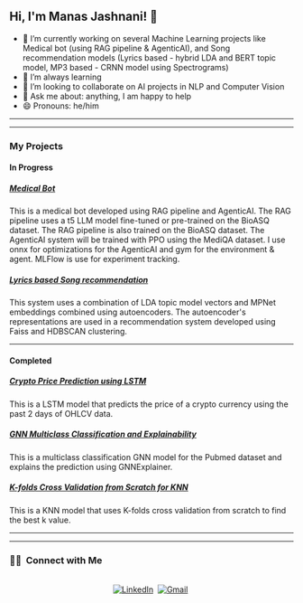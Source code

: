 ## Hi, I'm Manas Jashnani! 👋


- 🔭 I’m currently working on several Machine Learning projects like Medical bot (using RAG pipeline & AgenticAI), and Song recommendation models (Lyrics based - hybrid LDA and BERT topic model, MP3 based - CRNN model using Spectrograms)
- 🌱 I’m always learning
- 👯 I’m looking to collaborate on AI projects in NLP and Computer Vision
- 💬 Ask me about: anything, I am happy to help
- 😄 Pronouns: he/him

<hr>
<hr>
<h3>My Projects</h3>

<!-- In Progress Section -->
<h4>In Progress</h4>
<div>
    <h5><a href="https://github.com/manasjashnani/medical-bot" target="_blank">Medical Bot</a></h5>
    <p>This is a medical bot developed using RAG pipeline and AgenticAI. The RAG pipeline uses a t5 LLM model fine-tuned or pre-trained on the BioASQ dataset. The RAG pipeline is also trained on the BioASQ dataset. 
      The AgenticAI system will be trained with PPO using the MediQA dataset. I use onnx for optimizations for the AgenticAI and gym for the environment & agent. MLFlow is use for experiment tracking.</p>
</div>

<div>
    <h5><a href="https://github.com/manasjashnani/lyrics-based-song-recommendation" target="_blank">Lyrics based Song recommendation</a></h5>
    <p>This system uses a combination of LDA topic model vectors and MPNet embeddings combined using autoencoders. 
    The autoencoder's representations are used in a recommendation system developed using Faiss and HDBSCAN clustering.</p>
</div>

<hr>

<!-- Completed Section -->
<h4>Completed</h4>
<div>
    <h5><a href="https://github.com/manasjashnani/crypto-price-prediction" target="_blank">Crypto Price Prediction using LSTM</a></h5>
    <p>This is a LSTM model that predicts the price of a crypto currency using the past 2 days of OHLCV data.</p>
</div>

<div>
    <h5><a href="https://github.com/manasjashnani/gnn-multiclass-classification-and-explainability" target="_blank">GNN Multiclass Classification and Explainability</a></h5>
    <p>This is a multiclass classification GNN model for the Pubmed dataset and explains the prediction using GNNExplainer.</p>
</div>

<div>
    <h5><a href="https://github.com/manasjashnani/knn-with-k-folds-cv-from-scratch" target="_blank">K-folds Cross Validation from Scratch for KNN</a></h5>
    <p>This is a KNN model that uses K-folds cross validation from scratch to find the best k value.</p>
</div>

<hr>
<hr>
<h3> 🤝🏻 &nbsp;Connect with Me </h3> 

<p align="center">
<br>
<a href="https://www.linkedin.com/in/manasjashnani/"><img src="https://img.shields.io/badge/linkedin-%230077B5.svg?&style=for-the-badge&logo=linkedin&logoColor=white" alt="LinkedIn" /></a>&nbsp;
<a href="mailto:jashnani.manas@gmail.com?subject=Hola%20Jiji"><img src="https://img.shields.io/badge/gmail-%23D14836.svg?&style=for-the-badge&logo=gmail&logoColor=white" alt="Gmail"/></a>&nbsp;
<!--<a href="https://kkvanonymous.github.io/"><img alt="Website" src="https://img.shields.io/website?style=for-the-badge&up_message=portfolio&url=https%3A%2F%2Fkkvanonymous.github.io%2F"></a>-->
</p>

